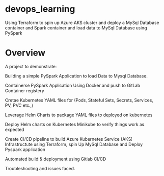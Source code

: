 # devops_learning
Using Terraform to spin up Azure AKS cluster and deploy a MySql Database container and Spark container and load data to MySql Database using PySpark


# Overview

A project to demonstrate:

  Building a simple PySpark Application to load Data to Mysql Database.
  
  Containerse PySpark Application Using Docker and push to GitLab Container registery
  
  Cretae Kubernetes YAML files for (Pods, Stateful Sets, Secrets, Services, PV, PVC etc.,) 
  
  Leverage Helm Charts to package YAML files to deployed on kubernetes
  
  Deploy Helm charts on Kubernetes Minikube to verify things work as expected
  
  Create CI/CD pipeline to build Azure Kubernetes Service (AKS) Infrastructute using Terraform, spin Up MySql Database and Deploy Pyspark application
  
  Automated build & deployment using Gitlab CI/CD
  
  Troubleshooting and issues faced.
